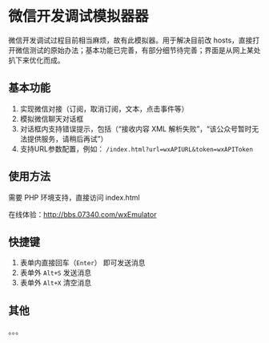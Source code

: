 # 微信开发调试模拟器器

微信开发调试过程目前相当麻烦，故有此模拟器。用于解决目前改 hosts，直接打开微信测试的原始办法；基本功能已完善，有部分细节待完善；界面是从网上某处扒下来优化而成。

## 基本功能

1. 实现微信对接（订阅，取消订阅，文本，点击事件等）
2. 模拟微信聊天对话框
3. 对话框内支持错误提示，包括（“接收内容 XML 解析失败”，“该公众号暂时无法提供服务，请稍后再试”）
4. 支持URL参数配置，例如： `/index.html?url=wxAPIURL&token=wxAPIToken`

## 使用方法

需要 PHP 环境支持，直接访问 index.html

在线体验：<a href="http://bbs.07340.com/wxEmulator" target="_blank">http://bbs.07340.com/wxEmulator</a>


## 快捷键

1. 表单内直接回车（`Enter`） 即可发送消息
2. 表单外 `Alt+S` 发送消息
2. 表单外 `Alt+X` 清空消息

## 其他

。。。